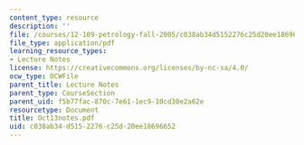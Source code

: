 ```yaml
---
content_type: resource
description: ''
file: /courses/12-109-petrology-fall-2005/c038ab34d5152276c25d20ee18696652_Oct13notes.pdf
file_type: application/pdf
learning_resource_types:
- Lecture Notes
license: https://creativecommons.org/licenses/by-nc-sa/4.0/
ocw_type: OCWFile
parent_title: Lecture Notes
parent_type: CourseSection
parent_uid: f5b77fac-870c-7e61-1ec9-10cd30e2a62e
resourcetype: Document
title: Oct13notes.pdf
uid: c038ab34-d515-2276-c25d-20ee18696652
---
```

